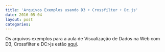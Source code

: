 ```yaml
---
title: 'Arquivos Exemplos usando D3 + Crossfilter + Dc.js'
date: 2016-05-04
layout: post
categories: 
---
```


Os arquivos exemplos para a aula de Visualização de Dados na Web com D3, Crossfilter e DC>js estão [aqui](/datavis-course/assets/files/web_vis_d3_2.zip).